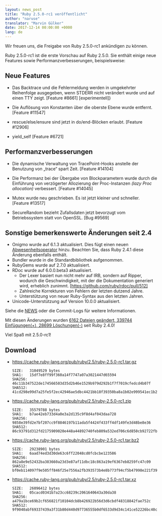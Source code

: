 ```yaml
---
layout: news_post
title: "Ruby 2.5.0-rc1 veröffentlicht"
author: "naruse"
translator: "Marvin Gülker"
date: 2017-12-14 00:00:00 +0000
lang: de
---
```


Wir freuen uns, die Freigabe von Ruby 2.5.0-rc1 ankündigen zu können.

Ruby 2.5.0-rc1 ist die erste Vorschau auf Ruby 2.5.0. Sie enthält
einige neue Features sowie Performanzverbesserungen, beispielsweise:

## Neue Features

* Das Backtrace und die Fehlermeldung werden in umgekehrter
  Reihenfolge ausgegeben, wenn STDERR nicht verändert wurde und auf
  einen TTY zeigt. [Feature #8661] [experimentell]}

* Die Auflösung von Konstanten über die oberste Ebene wurde entfernt.
  [Feature #11547]

* rescue/else/ensure sind jetzt in do/end-Blöcken erlaubt. [Feature #12906]

* yield\_self [Feature #6721]

## Performanzverbesserungen

* Die dynamische Verwaltung von TracePoint-Hooks anstelle der Benutzung
  von „trace“ spart Zeit. [Feature #14104]

* Die Performanz bei der Übergabe von Blockparametern wurde durch die
  Einführung von verzögerter Allozierung der Proc-Instanzen
  _(lazy Proc allocation)_ verbessert. [Feature #14045]

* Mutex wurde neu geschrieben. Es ist jetzt kleiner und schneller.
  [Feature #13517]

* SecureRandom bezieht Zufallsdaten jetzt bevorzugt vom Betriebssystem statt
  von OpenSSL. [Bug #9569]

## Sonstige bemerkenswerte Änderungen seit 2.4

* Onigmo wurde auf 6.1.3 aktualisiert. Dies fügt einen neuen
  [Abwesenheitsoperator](https://github.com/k-takata/Onigmo/issues/87)
  hinzu. Beachten Sie, dass Ruby 2.4.1 diese Änderung ebenfalls
  enthält.
* Bundler wurde in die Standardbibliothek aufgenommen.
* RubyGems wurde auf 2.7.0 aktualisiert.
* RDoc wurde auf 6.0.0.beta3 aktualisiert.
  * Der Lexer basiert nun nicht mehr auf IRB, sondern auf Ripper,
    wodurch die Geschwindigkeit, mit der die Dokumentation generiert wird,
    erheblich zunimmt.
    [https://github.com/ruby/rdoc/pull/512]
  * Zahlreiche Korrekturen von Fehlern der letzten dutzend Jahre.
  * Unterstützung von neuer Ruby-Syntax aus den letzten Jahren.
* Unicode-Unterstützung auf Version 10.0.0 aktualisiert.

Siehe die
[NEWS](https://github.com/ruby/ruby/blob/v2_5_0_rc1/NEWS) oder
die Commit-Logs für weitere Informationen.

Mit diesen Änderungen wurden
[6162 Dateien geändert, 339744 Einfügungen(+), 28699 Löschungen(-)](https://github.com/ruby/ruby/compare/v2_4_0...v2_5_0_rc1)
seit Ruby 2.4.0!

Viel Spaß mit 2.5.0-rc1!

## Download

* <https://cache.ruby-lang.org/pub/ruby/2.5/ruby-2.5.0-rc1.tar.gz>

      SIZE:   31049529 bytes
      SHA1:   15df7e8ff99f360a14f7747a07a3021447d65594
      SHA256: 46c11b347522de174566503d35d2b46e1529b979d292b1f7f7019cfedcd4b07f
      SHA512: 41cd298e99d7a25fe5f2ec42946ae5dbc4421bb18f39350ba8a1b02e999541ec1b21b5f6ce0489b3a159f47e37d409178ba7c21c00e177b0fdb410ca6e9d6142

* <https://cache.ruby-lang.org/pub/ruby/2.5/ruby-2.5.0-rc1.zip>

      SIZE:   35579788 bytes
      SHA1:   b7ae42eb733d4a0e3a2d135c9f8d4af043daa728
      SHA256: 9858e39fd2e7bf207cc9f8846197b11ada5f4424f433ff4df149fe3d48be8e36
      SHA512: 86c93791d312fd2175909020e448a44892740feb809a532ed706c6d850cb92722fb7ca02ecbdf7a1fbeb5b4f42f1338ce9a15b7c0a41055937bd1fdfb4be6f11

* <https://cache.ruby-lang.org/pub/ruby/2.5/ruby-2.5.0-rc1.tar.bz2>

      SIZE:   29238901 bytes
      SHA1:   6aad74ed3d30de63c6ff22048cd0fcbcbe123586
      SHA256: 862a8e9e52432ba383660a23d3e87af11dbc18c863a19ef6367eb8259fc47c09
      SHA512: bf0eb114097f9e505ff846f25e7556a2fb393573b4e8b773f94cf5b47998e221f3962a291db15a3cdbdf4ced5a523812937f80d95f4ee3f7b13c4e37f178d7a7

* <https://cache.ruby-lang.org/pub/ruby/2.5/ruby-2.5.0-rc1.tar.xz>

      SIZE:   26096412 bytes
      SHA1:   05cacd0341b7a23cc68239c2061640643a30da38
      SHA256: a479a1bce69b2cf656821f10104dcb8b426922b56d3d6cbdf48318842fae752c
      SHA512: 9f9040abf69337439a3f31b80d440d97736555b0df6533d9d34c141ce52226bc40c3f4f7e596e74b080c879e933649c17a073c893be1a304d9a883bab02e9494
